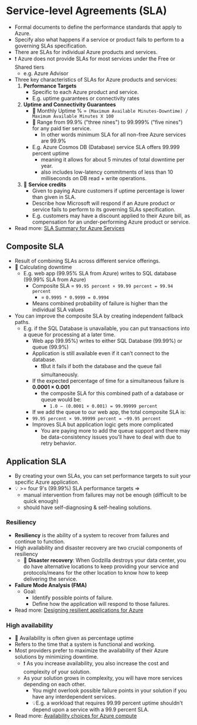 # Service-level Agreements (SLA)

- Formal documents to define the performance standards that apply to Azure.
- Specify also what happens if a service or product fails to perform to a governing SLAs specification.
- There are SLAs for individual Azure products and services.
- ❗ Azure does not provide SLAs for most services under the Free or Shared tiers
  - e.g. Azure Advisor
- Three key characteristics of SLAs for Azure products and services:
  1. **Performance Targets**
     - Specific to each Azure product and service.
     - E.g. uptime guarantees or connectivity rates
  2. **Uptime and Connectivity Guarantees**
     - 📝 Monthly Uptime % = `(Maximum Available Minutes-Downtime) / Maximum Available Minutes X 100`
     - 📝 Range from 99.9% ("three nines") to 99.999% ("five nines") for any paid tier service.
       - In other words minimum SLA for all non-free Azure services are 99.9%
     - E.g. Azure Cosmos DB (Database) service SLA offers 99.999 percent uptime
       - meaning it allows for about 5 minutes of total downtime per year.
       - also includes low-latency commitments of less than 10 milliseconds on DB read + write operations.
  3. 📝 **Service credits**
     - Given to paying Azure customers if uptime percentage is lower than given in SLA.
     - Describe how Microsoft will respond if an Azure product or service fails to perform to its governing SLAs specification.
     - E.g. customers may have a discount applied to their Azure bill, as compensation for an under-performing Azure product or service.
- Read more: [SLA Summary for Azure Services](https://azure.microsoft.com/en-us/support/legal/sla/summary/)

## Composite SLA

- Result of combining SLAs across different service offerings.
- 📝 Calculating downtime
  - E.g. web app (99.95% SLA from Azure) writes to SQL database (99.99% SLA from Azure)
    - Composite SLA = `99.95 percent × 99.99 percent = 99.94 percent`
      - = `0.9995 * 0.9999 = 0.9994`
    - Means combined probability of failure is higher than the individual SLA values
- You can improve the composite SLA by creating independent fallback paths.
  - E.g. if the SQL Database is unavailable, you can put transactions into a queue for processing at a later time.
    - Web app (99.95%) writes to either SQL Database (99.99%) or queue (99.9%)
    - Application is still available even if it can't connect to the database.
      - ❗But it fails if both the database and the queue fail simultaneously.
    - If the expected percentage of time for a simultaneous failure is **0.0001 × 0.001**
      - the composite SLA for this combined path of a database or queue would be:
        - `1.0 − (0.0001 × 0.001) = 99.99999 percent`
    - If we add the queue to our web app, the total composite SLA is:
    - `99.95 percent × 99.99999 percent = ~99.95 percent`
    - Improves SLA but application logic gets more complicated
      - You are paying more to add the queue support and there may be data-consistency issues you'll have to deal with due to retry behavior.

## Application SLA

- By creating your own SLAs, you can set performance targets to suit your specific Azure application.
- 💡 >= four 9's (99.99%) SLA performance targets =>
  - manual intervention from failures may not be enough (difficult to be quick enough)
  - should have self-diagnosing & self-healing solutions.

### Resiliency

- **Resiliency** is the ability of a system to recover from failures and continue to function.
- High availability and disaster recovery are two crucial components of resiliency
  - 📝 **Disaster recovery**: When Godzilla destroys your data center, you do have alternative locations to keep providing your service and protocols/means for the other location to know how to keep delivering the service.
- **Failure Mode Analysis (FMA)**
  - Goal:
    - Identify possible points of failure.
    - Define how the application will respond to those failures.
- Read more: [Designing resilient applications for Azure](https://docs.microsoft.com/en-us/azure/architecture/framework/resiliency/overview)

### High availability

- 📝 Availability is often given as percentage uptime
- Refers to the time that a system is functional and working.
- Most providers prefer to maximize the availability of their Azure solutions by minimizing downtime.
  - ❗ As you increase availability, you also increase the cost and complexity of your solution.
  - As your solution grows in complexity, you will have more services depending on each other.
    - You might overlook possible failure points in your solution if you have any interdependent services.
    - 💡E.g. a workload that requires 99.99 percent uptime shouldn't depend upon a service with a 99.9 percent SLA.
- Read more: [Availability choices for Azure compute](https://docs.microsoft.com/en-us/azure/architecture/guide/technology-choices/compute-decision-tree#availability)

